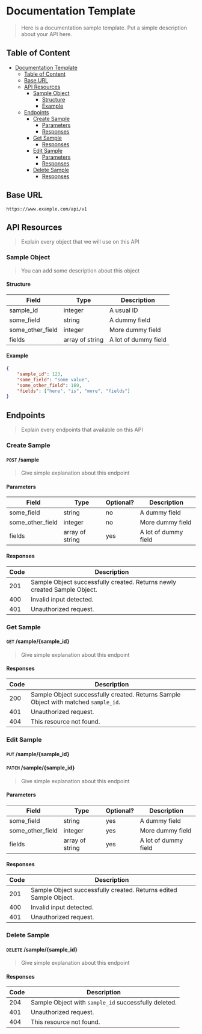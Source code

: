 # Documentation Template

> Here is a documentation sample template. Put a simple description about your API here.

## Table of Content
- [Documentation Template](#documentation-template)
  - [Table of Content](#table-of-content)
  - [Base URL](#base-url)
  - [API Resources](#api-resources)
    - [Sample Object](#sample-object)
      - [Structure](#structure)
      - [Example](#example)
  - [Endpoints](#endpoints)
    - [Create Sample](#create-sample)
      - [Parameters](#parameters)
      - [Responses](#responses)
    - [Get Sample](#get-sample)
      - [Responses](#responses-1)
    - [Edit Sample](#edit-sample)
      - [Parameters](#parameters-1)
      - [Responses](#responses-2)
    - [Delete Sample](#delete-sample)
      - [Responses](#responses-3)

## Base URL

```
https://www.example.com/api/v1
```

## API Resources

> Explain every object that we will use on this API

### Sample Object

> You can add some description about this object

#### Structure

| Field            | Type            | Description          |
| ---------------- | --------------- | -------------------- |
| sample_id        | integer         | A usual ID           |
| some_field       | string          | A dummy field        |
| some_other_field | integer         | More dummy field     |
| fields           | array of string | A lot of dummy field |

#### Example
```json
{
    "sample_id": 123,
    "some_field": "some value",
    "some_other_field": 169,
    "fields": ["here", "is", "more", "fields"]
}
```

## Endpoints

> Explain every endpoints that available on this API

### Create Sample

#### `POST` /sample  <!-- omit in toc -->

> Give simple explanation about this endpoint

#### Parameters

| Field            | Type            | Optional? | Description          |
| ---------------- | --------------- | --------- | -------------------- |
| some_field       | string          | no        | A dummy field        |
| some_other_field | integer         | no        | More dummy field     |
| fields           | array of string | yes       | A lot of dummy field |

#### Responses

| Code | Description                                                              |
| ---- | ------------------------------------------------------------------------ |
| 201  | Sample Object successfully created. Returns newly created Sample Object. |
| 400  | Invalid input detected.                                                  |
| 401  | Unauthorized request.                                                    |

### Get Sample

#### `GET` /sample/{sample_id}  <!-- omit in toc -->

> Give simple explanation about this endpoint

#### Responses

| Code | Description                                                                         |
| ---- | ----------------------------------------------------------------------------------- |
| 200  | Sample Object successfully created. Returns Sample Object with matched `sample_id`. |
| 401  | Unauthorized request.                                                               |
| 404  | This resource not found.                                                            |

### Edit Sample

#### `PUT` /sample/{sample_id}  <!-- omit in toc -->
#### `PATCH` /sample/{sample_id}  <!-- omit in toc -->

> Give simple explanation about this endpoint

#### Parameters

| Field            | Type            | Optional? | Description          |
| ---------------- | --------------- | --------- | -------------------- |
| some_field       | string          | yes       | A dummy field        |
| some_other_field | integer         | yes       | More dummy field     |
| fields           | array of string | yes       | A lot of dummy field |

#### Responses

| Code | Description                                                       |
| ---- | ----------------------------------------------------------------- |
| 201  | Sample Object successfully created. Returns edited Sample Object. |
| 400  | Invalid input detected.                                           |
| 401  | Unauthorized request.                                             |

### Delete Sample

#### `DELETE` /sample/{sample_id}  <!-- omit in toc -->

> Give simple explanation about this endpoint

#### Responses

| Code | Description                                          |
| ---- | ---------------------------------------------------- |
| 204  | Sample Object with `sample_id` successfully deleted. |
| 401  | Unauthorized request.                                |
| 404  | This resource not found.                             |